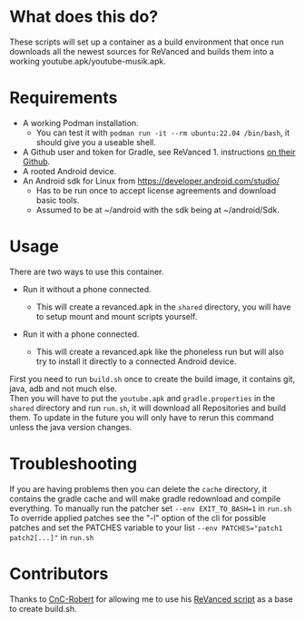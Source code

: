 # What does this do?
These scripts will set up a container as a build environment that once run downloads all the newest sources for ReVanced and builds them into a working youtube.apk\/youtube-musik.apk.


# Requirements
- A working Podman installation.
  - You can test it with `podman run -it --rm ubuntu:22.04 /bin/bash`, it should give you a useable shell.
- A Github user and token for Gradle, see ReVanced 1. instructions [on their Github](https://github.com/revanced/revanced-documentation/wiki/Building-the-ReVanced-patcher).
- A rooted Android device.
- An Android sdk for Linux from https://developer.android.com/studio/
  - Has to be run once to accept license agreements and download basic tools.
  - Assumed to be at ~/android with the sdk being at ~/android/Sdk.

# Usage 
There are two ways to use this container.
- Run it without a phone connected.
  - This will create a revanced.apk in the `shared` directory, you will have to setup mount and mount scripts yourself.

- Run it with a phone connected.
  - This will create a revanced.apk like the phoneless run but will also try to install it directly to a connected Android device. 


First you need to run `build.sh` once to create the build image, it contains git, java, adb and not much else.    
Then you will have to put the `youtube.apk` and `gradle.properties` in the `shared` directory and run `run.sh`, it will download all Repositories and build them. To update in the future you will only have to rerun this command unless the java version changes.

# Troubleshooting
If you are having problems then you can delete the `cache` directory, it contains the gradle cache and will make gradle redownload and compile everything.
To manually run the patcher set `--env EXIT_TO_BASH=1` in `run.sh`
To override applied patches see the "-l" option of the cli for possible patches and set the PATCHES variable to your list `--env PATCHES="patch1 patch2[...]"` in `run.sh`

# Contributors 
Thanks to [CnC-Robert](https://github.com/CnC-Robert) for allowing me to use his [ReVanced script](https://github.com/CnC-Robert/revanced-cli-script) as a base to create build.sh.
